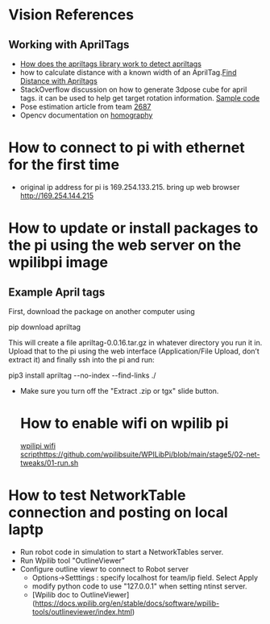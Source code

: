 # Vision References
## Working with AprilTags
* [How does the apriltags library work to detect apriltags]( https://pyimagesearch.com/2020/11/02/apriltag-with-python/)
* how to calculate distance with a known width of an AprilTag.[Find Distance with Apriltags](https://pyimagesearch.com/2015/01/19/find-distance-camera-objectmarker-using-python-opencv/)
* StackOverflow discussion on how to generate 3dpose cube for april tags. it can be used to help get target rotation information. [Sample code](https://stackoverflow.com/questions/59044973/how-do-i-draw-a-line-indicating-the-orientation-of-an-apriltag)
*  Pose estimation article from team [2687
](https://medium.com/analytics-vidhya/using-homography-for-pose-estimation-in-opencv-a7215f260fdd)
* Opencv documentation on [homography
](https://docs.opencv.org/4.x/d9/dab/tutorial_homography.html)

# How to connect to pi with ethernet for the first time
* original ip address for pi is 169.254.133.215. bring up web browser http://169.254.144.215

# How to update or install packages to the pi using the web server on the wpilibpi image
## Example April tags
First, download the package on another computer using

pip download apriltag

This will create a file apriltag-0.0.16.tar.gz in whatever directory you run it in. Upload that to the pi using the web interface (Application/File Upload, don’t extract it) and finally ssh into the pi and run:

pip3 install apriltag --no-index --find-links ./
* Make sure you turn off the "Extract .zip or tgx" slide button.

  # How to enable wifi on wpilib pi
  [wpilipi wifi script](https://github.com/wpilibsuite/WPILibPi/blob/main/stage5/02-net-tweaks/01-run.sh)https://github.com/wpilibsuite/WPILibPi/blob/main/stage5/02-net-tweaks/01-run.sh

# How to test NetworkTable connection and posting on local laptp
* Run robot code in simulation to start a NetworkTables server.
* Run Wpilib tool "OutlineViewer"
* Configure outline viewr to connect to Robot server
  * Options->Setttings : specify localhost for team/ip field. Select Apply
  * modify python code to use "127.0.0.1" when setting ntinst server.
  * [Wpilib doc to OutlineViewer] (https://docs.wpilib.org/en/stable/docs/software/wpilib-tools/outlineviewer/index.html)
